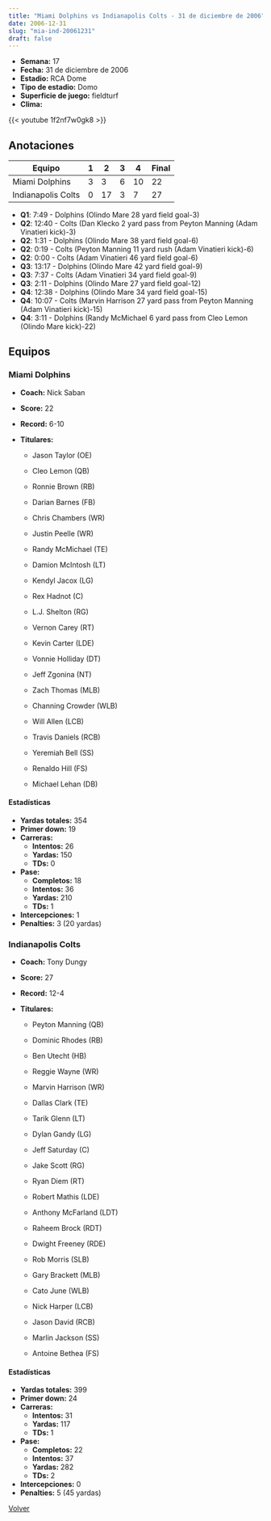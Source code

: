 ```yaml
---
title: "Miami Dolphins vs Indianapolis Colts - 31 de diciembre de 2006"
date: 2006-12-31
slug: "mia-ind-20061231"
draft: false
---
```


- **Semana:** 17
- **Fecha:** 31 de diciembre de 2006
- **Estadio:** RCA Dome
- **Tipo de estadio:** Domo
- **Superficie de juego:** fieldturf
- **Clima:** 


{{< youtube 1f2nf7w0gk8 >}}


## Anotaciones
| Equipo | 1 | 2 | 3 | 4 | Final |
|--------|---|---|---|---|-------|
| Miami Dolphins  | 3 | 3 | 6 | 10  | 22 |
| Indianapolis Colts  | 0 | 17 | 3 | 7  | 27 |
- **Q1**: 7:49 - Dolphins (Olindo Mare 28 yard field goal-3)
- **Q2**: 12:40 - Colts (Dan Klecko 2 yard pass from Peyton Manning (Adam Vinatieri kick)-3)
- **Q2**: 1:31 - Dolphins (Olindo Mare 38 yard field goal-6)
- **Q2**: 0:19 - Colts (Peyton Manning 11 yard rush (Adam Vinatieri kick)-6)
- **Q2**: 0:00 - Colts (Adam Vinatieri 46 yard field goal-6)
- **Q3**: 13:17 - Dolphins (Olindo Mare 42 yard field goal-9)
- **Q3**: 7:37 - Colts (Adam Vinatieri 34 yard field goal-9)
- **Q3**: 2:11 - Dolphins (Olindo Mare 27 yard field goal-12)
- **Q4**: 12:38 - Dolphins (Olindo Mare 34 yard field goal-15)
- **Q4**: 10:07 - Colts (Marvin Harrison 27 yard pass from Peyton Manning (Adam Vinatieri kick)-15)
- **Q4**: 3:11 - Dolphins (Randy McMichael 6 yard pass from Cleo Lemon (Olindo Mare kick)-22)


## Equipos


### Miami Dolphins
* **Coach:** Nick Saban
* **Score:** 22
* **Record:** 6-10
* **Titulares:** 

  * Jason Taylor (OE) 

  * Cleo Lemon (QB) 

  * Ronnie Brown (RB) 

  * Darian Barnes (FB) 

  * Chris Chambers (WR) 

  * Justin Peelle (WR) 

  * Randy McMichael (TE) 

  * Damion McIntosh (LT) 

  * Kendyl Jacox (LG) 

  * Rex Hadnot (C) 

  * L.J. Shelton (RG) 

  * Vernon Carey (RT) 

  * Kevin Carter (LDE) 

  * Vonnie Holliday (DT) 

  * Jeff Zgonina (NT) 

  * Zach Thomas (MLB) 

  * Channing Crowder (WLB) 

  * Will Allen (LCB) 

  * Travis Daniels (RCB) 

  * Yeremiah Bell (SS) 

  * Renaldo Hill (FS) 

  * Michael Lehan (DB) 

#### Estadísticas
* **Yardas totales:** 354
* **Primer down:** 19
* **Carreras:**
  * **Intentos:** 26
  * **Yardas:** 150
  * **TDs:** 0
* **Pase:**
  * **Completos:** 18
  * **Intentos:** 36
  * **Yardas:** 210
  * **TDs:** 1
* **Intercepciones:** 1
* **Penalties:** 3 (20 yardas)

### Indianapolis Colts
* **Coach:** Tony Dungy
* **Score:** 27
* **Record:** 12-4
* **Titulares:** 

  * Peyton Manning (QB) 

  * Dominic Rhodes (RB) 

  * Ben Utecht (HB) 

  * Reggie Wayne (WR) 

  * Marvin Harrison (WR) 

  * Dallas Clark (TE) 

  * Tarik Glenn (LT) 

  * Dylan Gandy (LG) 

  * Jeff Saturday (C) 

  * Jake Scott (RG) 

  * Ryan Diem (RT) 

  * Robert Mathis (LDE) 

  * Anthony McFarland (LDT) 

  * Raheem Brock (RDT) 

  * Dwight Freeney (RDE) 

  * Rob Morris (SLB) 

  * Gary Brackett (MLB) 

  * Cato June (WLB) 

  * Nick Harper (LCB) 

  * Jason David (RCB) 

  * Marlin Jackson (SS) 

  * Antoine Bethea (FS) 

#### Estadísticas
* **Yardas totales:** 399
* **Primer down:** 24
* **Carreras:**
  * **Intentos:** 31
  * **Yardas:** 117
  * **TDs:** 1
* **Pase:**
  * **Completos:** 22
  * **Intentos:** 37
  * **Yardas:** 282
  * **TDs:** 2
* **Intercepciones:** 0
* **Penalties:** 5 (45 yardas)


[Volver](/historia/2006)
